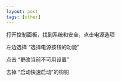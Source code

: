 ```yaml
---
layout: post
tags: [other]
---
```


打开控制面板，找到系统和安全，点击电源选项

左边选择 “选择电源按钮的功能”

点击 “更改当前不可用设置”

去掉 “启动快速启动”的钩钩
